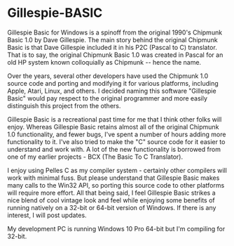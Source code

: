 # Gillespie-BASIC

Gillespie Basic for Windows is a spinoff from the original 1990's Chipmunk Basic 1.0 by Dave Gillespie.  The main story behind the original Chipmunk Basic is that Dave Gillespie included it in his P2C (Pascal to C) translator.  That is to say, the original Chipmunk Basic 1.0 was created in Pascal for an old HP system known colloquially as Chipmunk -- hence the name.  

Over the years, several other developers have used the Chipmunk 1.0 source code and porting and modifying it for various platforms, including Apple, Atari, Linux, and others.  I decided naming this software "Gillespie Basic" would pay respect to the original programmer and more easily distinguish this project from the others.

Gillespie Basic is a recreational past time for me that I think other folks will enjoy. Whereas Gillespie Basic retains almost all of the original Chipmunk 1.0 functionality, and fewer bugs, I've spent a number of hours adding more functionality to it. I've also tried to make the "C" source code for it easier to understand and work with.  A lot of the new functionality is borrowed from one of my earlier projects - BCX (The Basic To C Translator). 

I enjoy using Pelles C as my compiler system - certainly other compilers will work with minimal fuss.  But please understand that Gillespie Basic makes many calls to the Win32 API, so porting this source code to other platforms will require more effort.  All that being said, I feel Gillespie Basic strikes a nice blend of cool vintage look and feel while enjoying some benefits of running natively on a 32-bit or 64-bit version of Windows.  If there is any interest, I will post updates.

My development PC is running Windows 10 Pro 64-bit but I'm compiling for 32-bit.
